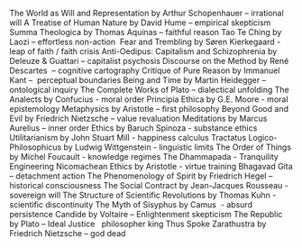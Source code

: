 The World as Will and Representation by Arthur Schopenhauer – irrational will 
A Treatise of Human Nature by David Hume – empirical skepticism
Summa Theologica by Thomas Aquinas – faithful reason
Tao Te Ching by Laozi – effortless non-action 
Fear and Trembling by Søren Kierkegaard - leap of faith / faith crisis 
Anti-Oedipus: Capitalism and Schizophrenia by Deleuze & Guattari – capitalist psychosis
Discourse on the Method by René Descartes  – cognitive cartography
Critique of Pure Reason by Immanuel Kant –  perceptual boundaries 
Being and Time by Martin Heidegger – ontological inquiry 
The Complete Works of Plato – dialectical unfolding
The Analects by Confucius - moral order
Principia Ethica by G.E. Moore - moral epistemology
Metaphysics by Aristotle – first philosophy
Beyond Good and Evil by Friedrich Nietzsche – value revaluation
Meditations by Marcus Aurelius – inner order
Ethics by Baruch Spinoza - substance ethics
Utilitarianism by John Stuart Mill - happiness calculus
Tractatus Logico-Philosophicus by Ludwig Wittgenstein - linguistic limits
The Order of Things by Michel Foucault - knowledge regimes
The Dhammapada - Tranquility Engineering
Nicomachean Ethics by Aristotle - virtue training
Bhagavad Gita – detachment action
The Phenomenology of Spirit by Friedrich Hegel – historical consciousness
The Social Contract by Jean-Jacques Rousseau - sovereign will
The Structure of Scientific Revolutions by Thomas Kuhn - scientific discontinuity
The Myth of Sisyphus by Camus  - absurd persistence 
Candide by Voltaire – Enlightenment skepticism
The Republic by Plato – Ideal Justice   philosopher king 
Thus Spoke Zarathustra by Friedrich Nietzsche – god dead